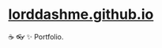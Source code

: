 # [lorddashme.github.io](https://lorddashme.github.io/)

:coffee: :eyeglasses: :sparkles: Portfolio.
